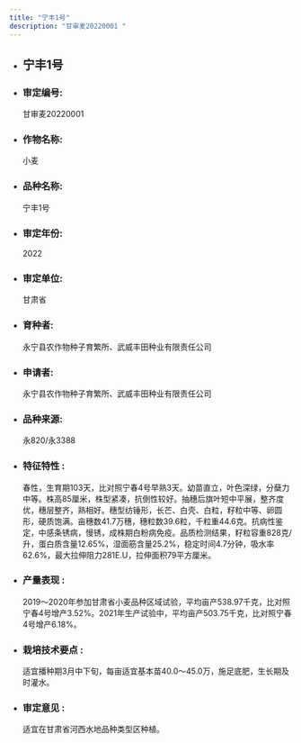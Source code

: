```yaml
---
title: "宁丰1号"
description: "甘审麦20220001 "
---
```

* ## 宁丰1号
* ###  审定编号:  
   甘审麦20220001 

*  ### 作物名称:  
   小麦

*   ###  品种名称: 
    宁丰1号

*   ### 审定年份: 
    2022

*   ### 审定单位:  
    甘肃省

*   ### 育种者:  
    永宁县农作物种子育繁所、武威丰田种业有限责任公司

*   ### 申请者:  
    永宁县农作物种子育繁所、武威丰田种业有限责任公司

*   ### 品种来源:  
    永820/永3388 

*   ### 特征特性 : 
    春性，生育期103天，比对照宁春4号早熟3天。幼苗直立，叶色深绿，分蘖力中等。株高85厘米，株型紧凑，抗倒性较好。抽穗后旗叶短中平展，整齐度优，穗层整齐，熟相好。穗型纺锤形，长芒、白壳、白粒，籽粒中等、卵圆形，硬质饱满。亩穗数41.7万穗，穗粒数39.6粒，千粒重44.6克。抗病性鉴定，中感条锈病，慢锈，成株期白粉病免疫。品质检测结果，籽粒容重828克/升，蛋白质含量12.65%，湿面筋含量25.2%，稳定时间4.7分钟，吸水率62.6%，最大拉伸阻力281E.U，拉伸面积79平方厘米。

*   ### 产量表现 : 
    2019～2020年参加甘肃省小麦品种区域试验，平均亩产538.97千克，比对照宁春4号增产3.52%。2021年生产试验中，平均亩产503.75千克，比对照宁春4号增产6.18%。

*   ### 栽培技术要点 : 
    适宜播种期3月中下旬，每亩适宜基本苗40.0～45.0万，施足底肥，生长期及时灌水。

*   ### 审定意见 : 
    适宜在甘肃省河西水地品种类型区种植。
